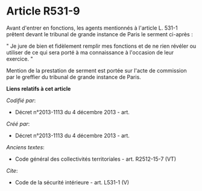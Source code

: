 # Article R531-9

Avant d'entrer en fonctions, les agents mentionnés à l'article L. 531-1 prêtent devant le tribunal de grande instance de
Paris le serment ci-après : 

" Je jure de bien et fidèlement remplir mes fonctions et de ne rien révéler ou utiliser de ce qui sera porté à ma
connaissance à l'occasion de leur exercice. " 

Mention de la prestation de serment est portée sur l'acte de commission par le greffier du tribunal de grande instance de
Paris.

**Liens relatifs à cet article**

_Codifié par_:

  - Décret n°2013-1113 du 4 décembre 2013 - art.

_Créé par_:

  - Décret n°2013-1113 du 4 décembre 2013 - art.

_Anciens textes_:

  - Code général des collectivités territoriales - art. R2512-15-7 (VT)

_Cite_:

  - Code de la sécurité intérieure - art. L531-1 (V)
